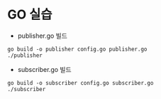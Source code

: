 
# GO 실습
- publisher.go 빌드
```
go build -o publisher config.go publisher.go
./publisher
```

- subscriber.go 빌드
```
go build -o subscriber config.go subscriber.go
./subscriber
```
